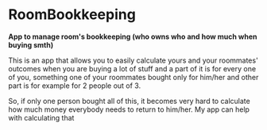 # RoomBookkeeping
**App to manage room's bookkeeping (who owns who and how much when buying smth)**

This is an app that allows you to easily calculate yours and your roommates' outcomes when you are buying a lot of stuff and
a part of it is for every one of you, something one of your roommates bought only for him/her and other part is for example for 2 people out of 3.

So, if only one person bought all of this, it becomes very hard to calculate how much money everybody needs to return to him/her. My app can help with calculating that

